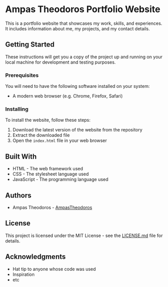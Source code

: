 # Ampas Theodoros Portfolio Website

This is a portfolio website that showcases my work, skills, and experiences. It includes information about me, my projects, and my contact details.

## Getting Started

These instructions will get you a copy of the project up and running on your local machine for development and testing purposes.

### Prerequisites

You will need to have the following software installed on your system:

- A modern web browser (e.g. Chrome, Firefox, Safari)

### Installing

To install the website, follow these steps:

1. Download the latest version of the website from the repository
2. Extract the downloaded file
3. Open the `index.html` file in your web browser

## Built With

- HTML - The web framework used
- CSS - The stylesheet language used
- JavaScript - The programming language used

## Authors

- Ampas Theodoros - [AmpasTheodoros](https://github.com/AmpasTheodoros)

## License

This project is licensed under the MIT License - see the [LICENSE.md](LICENSE.md) file for details.

## Acknowledgments

- Hat tip to anyone whose code was used
- Inspiration
- etc
